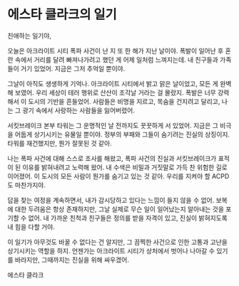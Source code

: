 # 에스타 클라크의 일기

친애하는 일기야,

오늘은 아크라이트 시티 폭파 사건이 난 지 또 한 해가 지난 날이야. 폭발이 일어난 후 혼란 속에서 거리를 달려 빠져나가려고 했던 게 어제 일처럼 느껴지는데. 내 친구들과 가족들이 거기 있었어. 지금은 그저 추억일 뿐이야.

그날이 아직도 생생하게 기억나. 아크라이트 시티에서 밝고 맑은 날이었고, 모든 게 완벽해 보였어. 우리 세상이 테러 행위로 산산이 조각날 거라는 걸 몰랐지. 폭발은 너무 강력해서 이 도시의 기반을 흔들었어. 사람들은 비명을 지르고, 목숨을 건지려고 달리고, 나는 그 광기 속에서 사랑하는 사람들을 잃어버렸어.

서킷브레이크 본부 타워는 그 운명적인 날 전까지도 꿋꿋하게 서 있었어. 지금은 그 비극을 어둡게 상기시키는 유물일 뿐이야. 정부의 부패와 그들이 숨기려는 진실의 상징이지. 타워를 재건했지만, 뭔가 잘못된 것 같아.

나는 폭파 사건에 대해 스스로 조사를 해왔고, 폭파 사건의 진실과 서킷브레이크가 표적이 된 이유를 밝혀내려고 노력해 왔어. 내 수색은 비밀과 거짓말로 가득 찬 위험한 길로 이어졌어. 이 도시의 모든 사람이 뭔가를 숨기고 있는 것 같아. 우리를 지켜야 할 ACPD도 마찬가지야.

답을 찾는 여정을 계속하면서, 내가 감시당하고 있다는 느낌이 들지 않을 수 없어. 보복에 대한 두려움은 항상 존재하지만, 그날 실제로 무슨 일이 일어났는지 알아내는 것을 포기할 수 없어. 내 가까운 친척과 친구들은 정의를 받을 자격이 있고, 진실이 밝혀지도록 내 힘을 다할 거야.

이 일기가 아무것도 바꿀 수 없다는 건 알지만, 그 끔찍한 사건으로 인한 고통과 고난을 상기시키는 역할을 하지. 언젠가는 아크라이트 시티가 상처에서 벗어나 나아갈 수 있기를 바라지만, 그때까지는 진실을 위해 싸우겠어.

에스타 클라크
